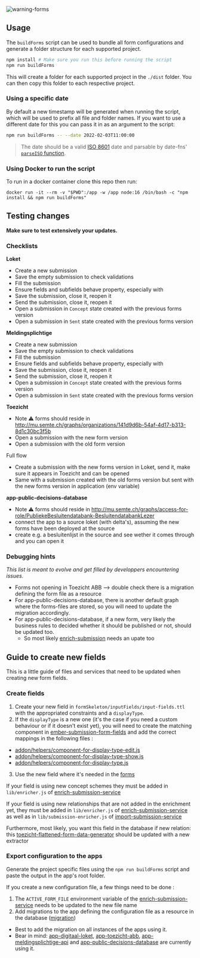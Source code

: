 ![warning-forms](https://user-images.githubusercontent.com/23281659/97719334-4007d000-1ac7-11eb-8449-bd21eba87928.png)

## Usage

The `buildForms` script can be used to bundle all form configurations and generate a folder structure for each supported project.

```sh
npm install # Make sure you run this before running the script
npm run buildForms
```

This will create a folder for each supported project in the `./dist` folder. You can then copy this folder to each respective project.

### Using a specific date
By default a new timestamp will be generated when running the script, which will be used to prefix all file and folder names. If you want to use a different date for this you can pass it in as an argument to the script:

```sh
npm run buildForms -- --date 2022-02-03T11:00:00
```

> The date should be a valid [ISO 8601](http://en.wikipedia.org/wiki/ISO_8601) date and parsable by date-fns' [`parseISO` function](https://date-fns.org/v2.28.0/docs/parseISO).

### Using Docker to run the script

To run in a docker container clone this repo then run:

```
docker run -it --rm -v "$PWD":/app -w /app node:16 /bin/bash -c "npm install && npm run buildForms"
```

## Testing changes

**Make sure to test extensively your updates.**

### Checklists

**Loket**

- Create a new submission
- Save the empty submission to check validations
- Fill the submission
- Ensure fields and subfields behave property, especially with
- Save the submission, close it, reopen it
- Send the submission, close it, reopen it
- Open a submission in `Concept` state created with the previous forms version
- Open a submission in `Sent` state created with the previous forms version

**Meldingsplichtige**

- Create a new submission
- Save the empty submission to check validations
- Fill the submission
- Ensure fields and subfields behave property, especially with
- Save the submission, close it, reopen it
- Send the submission, close it, reopen it
- Open a submission in `Concept` state created with the previous forms version
- Open a submission in `Sent` state created with the previous forms version

**Toezicht**

- Note ⚠️ forms should reside in http://mu.semte.ch/graphs/organizations/141d9d6b-54af-4d17-b313-8d1c30bc3f5b
- Open a submission with the new form version
- Open a submission with the old form version

Full flow

- Create a submission with the new forms version in Loket, send it, make sure it appears in Toezicht and can be opened
- Same with a submission created with the old forms version but sent with the new forms version in application (env variable)

**app-public-decisions-database**
- Note ⚠️ forms should reside in http://mu.semte.ch/graphs/access-for-role/PubliekeBesluitendatabank-BesluitendatabankLezer
- connect the app to a source loket (with delta's), assuming the new forms have been deployed at the source
- create e.g. a besluitenlijst in the source and see wether it comes through and you can open it

### Debugging hints

*This list is meant to evolve and get filled by developpers encountering issues.*

- Forms not opening in Toezicht ABB --> double check there is a migration defining the form file as a resource
- For app-public-decisions-database, there is another default graph where the forms-files are stored, so you will need to update the migration accordingly.
- For app-public-decisions-database, if a new form, very likely the business rules to decided whether it should be published or not, should be updated too.
  - So most likely [enrich-submission](https://github.com/lblod/enrich-submission-service) needs an upate too

## Guide to create new fields

This is a little guide of files and services that need to be updated when creating new form fields.

### Create fields

1. Create your new field in `formSkeleton/inputFields/input-fields.ttl` with the appropriated constraints and a `displayType`.
2. If the `displayType` is a new one (it's the case if you need a custom behaviour or if it doesn't exist yet), you will need to create the matching component in [ember-submission-form-fields](https://github.com/lblod/ember-submission-form-fields) and add the correct mappings in the following files :
  - [addon/helpers/component-for-display-type-edit.js](https://github.com/lblod/ember-submission-form-fields/blob/master/addon/helpers/component-for-display-type-edit.js)
  - [addon/helpers/component-for-display-type-show.js](https://github.com/lblod/ember-submission-form-fields/blob/master/addon/helpers/component-for-display-type-show.js)
  - [addon/helpers/component-for-display-type.js](https://github.com/lblod/ember-submission-form-fields/blob/master/addon/helpers/component-for-display-type.js)
3. Use the new field where it's needed in the [forms](https://github.com/lblod/manage-submission-form-tooling/tree/master/formSkeleton/forms)

If your field is using new concept schemes they must be added in `lib/enricher.js` of [enrich-submission-service](https://github.com/lblod/enrich-submission-service)

If your field is using new relationships that are not added in the enrichment yet, they must be added in `lib/enricher.js` of [enrich-submission-service](https://github.com/lblod/enrich-submission-service) as well as in `lib/submission-enricher.js`
of [import-submission-service](https://github.com/lblod/import-submission-service)

Furthermore, most likely, you want this field in the database if new relation: this [toezicht-flattened-form-data-generator](https://github.com/lblod/toezicht-flattened-form-data-generator) should be updated with a new extractor

### Export configuration to the apps

Generate the project specific files using the `npm run buildForms` script and paste the output in the app's root folder.

If you create a new configuration file, a few things need to be done :
1. The `ACTIVE_FORM_FILE` environment variable of the [enrich-submission-service](https://github.com/lblod/enrich-submission-service#add-the-service-to-a-stack) needs to be updated to the new file name
2. Add migrations to the app defining the configuration file as a resource in the database ([migration](https://github.com/lblod/app-digitaal-loket/blob/ed761a8731ffe8fd51226582f0e6223d460e7f50/config/migrations/20200407100352-automatisch-melding/20200904103600-fix-add-the-forms-file-as-a-file-resource.sparql))
  - Best to add the migration on all instances of the apps using it.
  - Bear in mind: [app-digitaal-loket](https://github.com/lblod/app-digitaal-loket), [app-toezicht-abb](https://github.com/lblod/app-toezicht-abb), [app-meldingsplichtige-api](https://github.com/lblod/app-meldingsplichtige-api) and [app-public-decisions-database](https://github.com/lblod/app-public-decisions-database) are currently using it.
